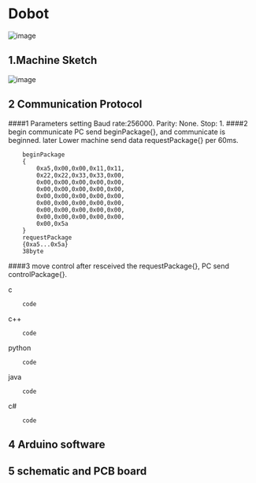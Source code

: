 Dobot
================================================
![image](https://github.com/kidswong999/dobotArm/raw/master/doc/media/dobot_logo.png)

1.Machine Sketch
-----------------------------------------------
![image](https://github.com/kidswong999/dobotArm/raw/master/doc/media/3D_coordinary.png)

2 Communication Protocol
---------------------------------------------------------------------
####1 Parameters setting
Baud rate:256000.
Parity:  None.
Stop: 1.
####2 begin communicate
PC send beginPackage{}, and communicate is beginned. 
later Lower machine send data requestPackage{} per 60ms.



		beginPackage
		{
			0xa5,0x00,0x00,0x11,0x11,
			0x22,0x22,0x33,0x33,0x00,
			0x00,0x00,0x00,0x00,0x00,
			0x00,0x00,0x00,0x00,0x00,
			0x00,0x00,0x00,0x00,0x00,
			0x00,0x00,0x00,0x00,0x00,
			0x00,0x00,0x00,0x00,0x00,
			0x00,0x00,0x00,0x00,0x00,
			0x00,0x5a
		}
		requestPackage
		{0xa5...0x5a}
		38byte
####3 move control
after resceived the requestPackage{}, PC send controlPackage{}.


c
		
		code
		

c++
		
		code
		

python
		
		code
		

java
		
		code
		

c#
		
		code
		


4 Arduino software
--------------------------------------------------------------------

5 schematic and PCB board
-------------------------------------------------------------------